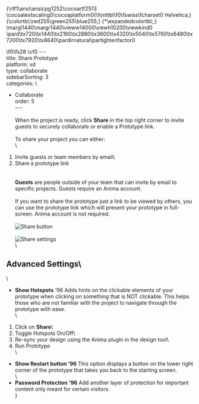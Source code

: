 {\rtf1\ansi\ansicpg1252\cocoartf2513
\cocoatextscaling0\cocoaplatform0{\fonttbl\f0\fswiss\fcharset0 Helvetica;}
{\colortbl;\red255\green255\blue255;}
{\*\expandedcolortbl;;}
\margl1440\margr1440\vieww14000\viewh10200\viewkind0
\pard\tx720\tx1440\tx2160\tx2880\tx3600\tx4320\tx5040\tx5760\tx6480\tx7200\tx7920\tx8640\pardirnatural\partightenfactor0

\f0\fs28 \cf0 ---\
title: Share Prototype\
platform: xd\
type: collaborate\
sidebarSorting: 3\
categories: \
- Collaborate\
order: 5\
---\
\
When the project is ready, click **Share** in the top right corner to invite guests to securely  collaborate or enable a Prototype link.\
\
To share your project you can either:\
\
1.  Invite guests or team members by email\
2.  Share a prototype link\
\
\
**Guests** are people outside of your team that can invite by email to specific projects. Guests require an Anima account.\
\
If you want to share the prototype just a link to be viewed by others, you can use the prototype link which will present your prototype in full-screen. Anima account is not required.\
\
![Share button](https://s3.amazonaws.com/animaapp/docs/web-app/Anima%204%20-%20Share%20button.png)\
\
![Share settings](https://s3.amazonaws.com/animaapp/docs/web-app/Anima%204%20-%20Share.png)\
\
## Advanced Settings\
\
-   **Show Hotspots** \'96 Adds hints on the clickable elements of your prototype when clicking on something that is NOT clickable. This helps those who are not familiar with the project to navigate through the prototype with ease.\
\
1.  Click on **Share**\
2.  Toggle Hotspots On/Off\
3.  Re-sync your design using the Anima plugin in the design tool\
4.  Run Prototype\
\
-   **Show Restart button \'96** This option displays a button on the lower right corner of the prototype that takes you back to the starting screen.\
\
-   **Password Protection \'96** Add another layer of protection for important content only meant for certain visitors.\
}